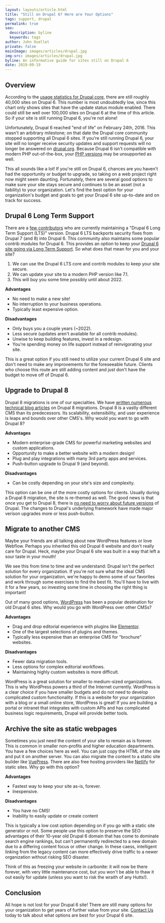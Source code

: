 ```yaml
---
layout: layouts/article.html
title: "Still on Drupal 6? Here are Your Options"
tags: support, drupal
permalink: true
seo:
  description: byline
  keywords: tags
author: John Ouellet
private: false
mainImage: images/articles/drupal.jpg
img-src: images/articles/drupal.jpg
byline: An informative guide for sites still on Drupal 6
date: 2019-09-19
---
```


Overview
-------------------

According to the [usage statistics for Drupal core](https://www.drupal.org/project/usage/drupal), there are still roughly 40,000 sites on Drupal 6.  This number is most undoubtedly low, since this chart only shows sites that have the update status module enabled.  There could still be well over 100,000 sites on Drupal 6 at the time of this article. So if your site is still running Drupal 6, you're not alone!  

Unfortunately, Drupal 6 reached "end of life" on February 24th, 2016. This wasn't an arbitrary milestone; on that date the Drupal core community stopped supporting all Drupal 6 sites.  If you're still running Drupal 6, your site will no longer receive security updates and support requests will no longer be answered on [drupal.org](https://www.drupal.org).  Because Drupal 6 isn't compatible with modern PHP out-of-the-box, your [PHP versions](https://www.php.net/supported-versions.php) may be unsupported as well.

This all sounds like a lot! If you're still on Drupal 6, chances are you haven't had the opportunity or budget to upgrade, so taking on a web project right now might seem daunting. Fortunately, there are several good options to make sure your site stays secure and continues to be an asset (not a liability) to your organization.  Let's find the best option for your organization's budget and goals to get your Drupal 6 site up-to-date and on track for success.

Drupal 6 Long Term Support
------------------

There are a [few contributors](https://www.drupal.org/project/d6lts) who are currently maintaining a "Drupal 6 Long Term Support (LTS)" version. Drupal 6 LTS backports security fixes from Drupal 7 (and 8) into Drupal 6. This community also maintains some popular contrib modules for Drupal 6.  This provides an option to keep your [Drupal 6 site going via Long Term Support](https://thinktandem.io/blog/2019/01/22/drupal-6-lts-php-7-platform-sh/).  So what does that mean for you and your site?

1. We can use the Drupal 6 LTS core and contrib modules to keep your site secure.
2. We can update your site to a modern PHP version like 7.1.
3. This will buy you some time possibly until about 2022. 

**Advantages**

- No need to make a new site!
- No interruption to your business operations.
- Typically least expensive option.

**Disadvantages**

- Only buys you a couple years (~2022).
- Less secure (updates aren't available for all contrib modules).
- Unwise to keep building features, invest in a redesign.
- You're spending money on life support instead of reinvigorating your site.

This is a great option if you still need to utilize your current Drupal 6 site and don't need to make any improvements for the foreseeable future.  Clients who choose this route are still adding content and just don't have the budget to move off of Drupal 6.

Upgrade to Drupal 8
-----------------

Drupal 8 migrations is one of our specialties.  We have [written numerous technical blog articles](https://thinktandem.io/blog/) on Drupal 8 migrations.  Drupal 8 is a vastly different CMS than its predecessors.  Its scalability, extensibility, and user experience is leaps and bounds over other CMS's.  Why would you want to go with Drupal 8?

**Advantages**

- Modern enterprise-grade CMS for powerful marketing websites and custom applications.
- Opportunity to make a better website with a modern design!
- Plug and play integrations with many 3rd party apps and services.
- Push-button upgrade to Drupal 9 (and beyond).


**Disadvantages**

- Can be costly depending on your site's size and complexity.

This option can be one of the more costly options for clients.  Usually during a Drupal 8 migration, the site is re-themed as well.  The good news is that once you get to Drupal 8, there is [no need to worry about future versions](https://dri.es/plan-for-drupal-9) of Drupal.  The changes to Drupal's underlying framework have made major verison upgrades more or less push-button.

Migrate to another CMS
----------------------

Maybe your friends are all talking about new WordPress features or love Webflow. Perhaps you inherited this old Drupal 6 website and don't really care for Drupal. Heck, maybe your Drupal 6 site was built in a way that left a sour taste in your mouth!

We see this from time to time and we understand: Drupal isn't the perfect solution for every organization. If you're not sure what the ideal CMS solution for your organization, we're happy to demo some of our favorites and work through some exercises to find the best fit. You'll have to live with it for a few years, so investing some time in choosing the right thing is important! 

Out of many good options, [WordPress](https://wordpress.org/) has been a popular destination for old Drupal 6 sites.  Why would you go with WordPress over other CMSs?

**Advantages**

- Drag and drop editorial experience with plugins like [Elementor](https://elementor.com/).
- One of the largest selections of plugins and themes.
- Typically less expensive than an enterprise CMS for "brochure" websites.

**Disadvantages**

- Fewer data migration tools.
- Less options for complex editorial workflows.
- Maintaining highly custom websites is more difficult.

WordPress is a great solution for smaller to medium-sized organizations.  This is why WordPress powers a third of the Internet currently.  WordPress is a clear choice if you have smaller budgets and do not need to develop complicated custom functionality. If this is a website for your organization with a blog or a small online store, WordPress is great! If you are building a portal or intranet that integrates with custom APIs and has complicated business logic requirements, Drupal will provide better tools.

Archive the site as static webpages
------------------

Sometimes you just need the content of your site to remain as is forever.  This is common in smaller non-profits and higher education departments.  You have a few choices here as well.  You can just copy the HTML of the site and put it on another server.  You can also migrate the content to a static site builder like [VuePress](https://vuepress.vuejs.org/).  There are also free hosting providers like [Netlify](https://www.netlify.com/) for static sites.  Why go with this option?

**Advantages**

- Fastest way to keep your site as-is, forever.
- Inexpensive.

**Disadvantages**

- You have no CMS!
- Inability to easily update or create content


This is typically a low cost option depending on if you go with a static site generator or not.  Some people use this option to preserve the SEO advantages of their 10-year old Drupal 6 domain that has come to dominate search engine rankings, but can't permanently redirected to a new domain due to a differing content focus or other change. In these caess, intelligent linking from the legacy content can more effectively drive traffic to a newer organization without risking SEO disaster.

Think of this as freezing your website in carbonite: it will now be there forever, with very little maintenance cost, but you won't be able to thaw it out easily for update (unless you want to risk the wraith of any Hutts!).

Conclusion
-----------

All hope is not lost for your Drupal 6 site!  There are still many options for your organization to get years of further value from your site.  [Contact Us](https://thinktandem.io/contact/) today to talk about what options are best for your Drupal 6 site.
